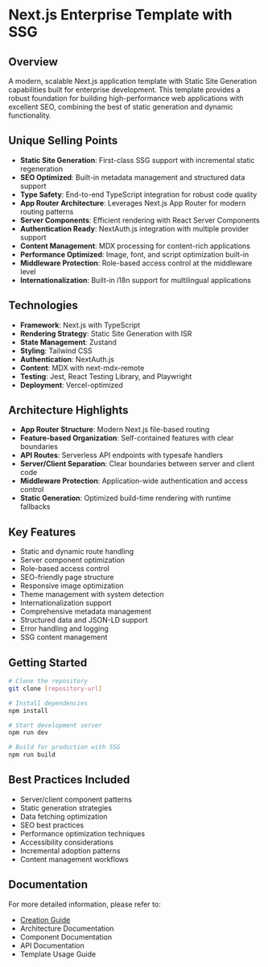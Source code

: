 # Next.js Enterprise Template with SSG

## Overview

A modern, scalable Next.js application template with Static Site Generation capabilities built for enterprise development. This template provides a robust foundation for building high-performance web applications with excellent SEO, combining the best of static generation and dynamic functionality.

## Unique Selling Points

- **Static Site Generation**: First-class SSG support with incremental static regeneration
- **SEO Optimized**: Built-in metadata management and structured data support
- **Type Safety**: End-to-end TypeScript integration for robust code quality
- **App Router Architecture**: Leverages Next.js App Router for modern routing patterns
- **Server Components**: Efficient rendering with React Server Components
- **Authentication Ready**: NextAuth.js integration with multiple provider support
- **Content Management**: MDX processing for content-rich applications
- **Performance Optimized**: Image, font, and script optimization built-in
- **Middleware Protection**: Role-based access control at the middleware level
- **Internationalization**: Built-in i18n support for multilingual applications

## Technologies

- **Framework**: Next.js with TypeScript
- **Rendering Strategy**: Static Site Generation with ISR
- **State Management**: Zustand
- **Styling**: Tailwind CSS
- **Authentication**: NextAuth.js
- **Content**: MDX with next-mdx-remote
- **Testing**: Jest, React Testing Library, and Playwright
- **Deployment**: Vercel-optimized

## Architecture Highlights

- **App Router Structure**: Modern Next.js file-based routing
- **Feature-based Organization**: Self-contained features with clear boundaries
- **API Routes**: Serverless API endpoints with typesafe handlers
- **Server/Client Separation**: Clear boundaries between server and client code
- **Middleware Protection**: Application-wide authentication and access control
- **Static Generation**: Optimized build-time rendering with runtime fallbacks

## Key Features

- Static and dynamic route handling
- Server component optimization
- Role-based access control
- SEO-friendly page structure
- Responsive image optimization
- Theme management with system detection
- Internationalization support
- Comprehensive metadata management
- Structured data and JSON-LD support
- Error handling and logging
- SSG content management

## Getting Started

```bash
# Clone the repository
git clone [repository-url]

# Install dependencies
npm install

# Start development server
npm run dev

# Build for production with SSG
npm run build
```

## Best Practices Included

- Server/client component patterns
- Static generation strategies
- Data fetching optimization
- SEO best practices
- Performance optimization techniques
- Accessibility considerations
- Incremental adoption patterns
- Content management workflows

## Documentation

For more detailed information, please refer to:
- [Creation Guide](../NEXTJS-SSG-CREATION-GUIDE.md)
- Architecture Documentation
- Component Documentation
- API Documentation
- Template Usage Guide 